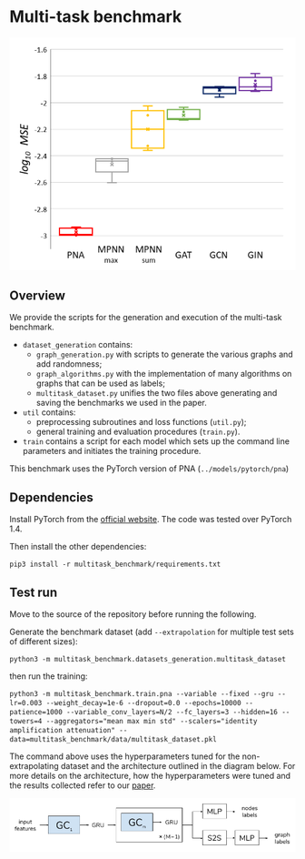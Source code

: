 # Multi-task benchmark

![plots](./images/multitask_results.png)

## Overview

We provide the scripts for the generation and execution of the multi-task benchmark.
- `dataset_generation` contains:
  - `graph_generation.py` with scripts to generate the various graphs and add randomness;
  - `graph_algorithms.py` with the implementation of many algorithms on graphs that can be used as labels;
  - `multitask_dataset.py` unifies the two files above generating and saving the benchmarks we used in the paper.
- `util` contains:
  - preprocessing subroutines and loss functions (`util.py`);
  - general training and evaluation procedures (`train.py`).
- `train` contains a script for each model which sets up the command line parameters and initiates the training procedure. 
  
This benchmark uses the PyTorch version of PNA (`../models/pytorch/pna`)

## Dependencies
Install PyTorch from the [official website](https://pytorch.org/). The code was tested over PyTorch 1.4.

Then install the other dependencies:
```
pip3 install -r multitask_benchmark/requirements.txt
```

## Test run

Move to the source of the repository before running the following.

Generate the benchmark dataset (add `--extrapolation` for multiple test sets of different sizes):
```
python3 -m multitask_benchmark.datasets_generation.multitask_dataset
```

then run the training:
```
python3 -m multitask_benchmark.train.pna --variable --fixed --gru --lr=0.003 --weight_decay=1e-6 --dropout=0.0 --epochs=10000 --patience=1000 --variable_conv_layers=N/2 --fc_layers=3 --hidden=16 --towers=4 --aggregators="mean max min std" --scalers="identity amplification attenuation" --data=multitask_benchmark/data/multitask_dataset.pkl
```

The command above uses the hyperparameters tuned for the non-extrapolating dataset and the architecture outlined in the diagram below. For more details on the architecture, how the hyperparameters were tuned and the results collected refer to our [paper](https://arxiv.org/abs/2004.05718).

![architecture](images/architecture.png)